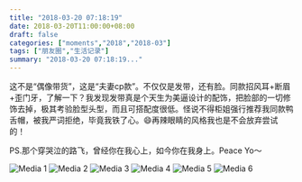 ```yaml
---
title: "2018-03-20 07:18:19"
date: 2018-03-20T11:00:00+08:00
draft: false
categories: ["moments","2018","2018-03"]
tags: ["朋友圈","生活记录"]
summary: "2018-03-20 07:18:19..."
---
```


这不是“偶像带货”，这是“夫妻cp款”。不仅仅是发带，还有脸。同款招风耳+断眉+歪门牙，了解一下？我发现发带真是个天生为美逼设计的配饰，把脸部的一切修饰去掉，极其考验脸型头型，而且可搭配度很低。怪说不得柜姐强行推荐我同款鸭舌帽，被我严词拒绝，毕竟我铁了心。😄再辣眼睛的风格我也是不会放弃尝试的！

PS.那个穿哭泣的路飞，曾经你在我心上，如今你在我身上。Peace Yo～

![Media 1](/Moments/photos/2018-03-20/201803200718190.jpg)
![Media 2](/Moments/photos/2018-03-20/201803200718191.jpg)
![Media 3](/Moments/photos/2018-03-20/201803200718192.jpg)
![Media 4](/Moments/photos/2018-03-20/201803200718193.jpg)
![Media 5](/Moments/photos/2018-03-20/201803200718194.jpg)
![Media 6](/Moments/photos/2018-03-20/201803200718195.jpg)

